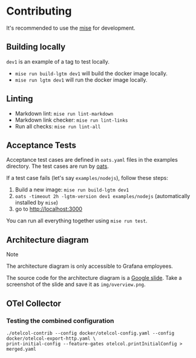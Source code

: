 # Contributing

It's recommended to use the [mise][mise] for development.

## Building locally

`dev1` is an example of a tag to test locally.

- `mise run build-lgtm dev1` will build the docker image locally.
- `mise run lgtm dev1` will run the docker image locally.

## Linting

- Markdown lint: `mise run lint-markdown`
- Markdown link checker: `mise run lint-links`
- Run all checks: `mise run lint-all`

## Acceptance Tests

Acceptance test cases are defined in `oats.yaml` files in the examples directory.
The test cases are run by [oats].

If a test case fails (let's say `examples/nodejs`), follow these steps:

1. Build a new image: `mise run build-lgtm dev1`
2. `oats -timeout 2h -lgtm-version dev1 examples/nodejs` (automatically installed by `mise`)
3. go to <http://localhost:3000>

You can run all everything together using `mise run test`.

## Architecture diagram

> [!NOTE]
> The architecture diagram is only accessible to Grafana employees.

The source code for the architecture diagram is a [Google slide][architecture].
Take a screenshot of the slide and save it as `img/overview.png`.

## OTel Collector

### Testing the combined configuration

```shell
./otelcol-contrib --config docker/otelcol-config.yaml --config docker/otelcol-export-http.yaml \
print-initial-config --feature-gates otelcol.printInitialConfig > merged.yaml
```

<!-- editorconfig-checker-disable -->
<!-- markdownlint-disable MD013 -->

[architecture]: https://docs.google.com/presentation/d/1txMBBitezscvtJIXRHNSXnCekjMRM29GmHufUSI0NRw/edit?slide=id.g26040f0db78_0_0#slide=id.g26040f0db78_0_0
[mise]: https://github.com/jdx/mise
[oats]: https://github.com/grafana/oats
